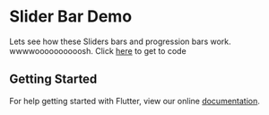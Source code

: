 # Slider Bar Demo

Lets see how these Sliders bars and progression bars work. wwwwoooooooooosh.
Click [here](https://github.com/amaan75/flutter_tuts/tree/master/slider_bar_demo/lib/main.dart) to get to code

## Getting Started

For help getting started with Flutter, view our online
[documentation](https://flutter.io/).
